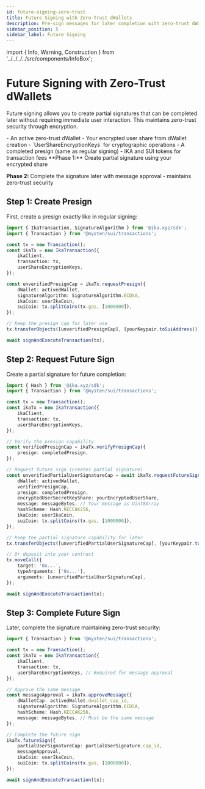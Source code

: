 ```yaml
---
id: future-signing-zero-trust
title: Future Signing with Zero-Trust dWallets
description: Pre-sign messages for later completion with zero-trust dWallets
sidebar_position: 5
sidebar_label: Future Signing
---
```


import { Info, Warning, Construction } from '../../../../src/components/InfoBox';

# Future Signing with Zero-Trust dWallets

<Construction />

Future signing allows you to create partial signatures that can be completed later without requiring immediate user interaction. This maintains zero-trust security through encryption.

<Info title="Prerequisites">
- An active zero-trust dWallet
- Your encrypted user share from dWallet creation
- `UserShareEncryptionKeys` for cryptographic operations
- A completed presign (same as regular signing)
- IKA and SUI tokens for transaction fees
</Info>

<Warning title="Two-Phase Process">
**Phase 1:** Create partial signature using your encrypted share

**Phase 2:** Complete the signature later with message approval - maintains zero-trust security
</Warning>

## Step 1: Create Presign

First, create a presign exactly like in regular signing:

```typescript
import { IkaTransaction, SignatureAlgorithm } from '@ika.xyz/sdk';
import { Transaction } from '@mysten/sui/transactions';

const tx = new Transaction();
const ikaTx = new IkaTransaction({
	ikaClient,
	transaction: tx,
	userShareEncryptionKeys,
});

const unverifiedPresignCap = ikaTx.requestPresign({
	dWallet: activedWallet,
	signatureAlgorithm: SignatureAlgorithm.ECDSA,
	ikaCoin: userIkaCoin,
	suiCoin: tx.splitCoins(tx.gas, [1000000]),
});

// Keep the presign cap for later use
tx.transferObjects([unverifiedPresignCap], [yourKeypair.toSuiAddress()]);

await signAndExecuteTransaction(tx);
```

## Step 2: Request Future Sign

Create a partial signature for future completion:

```typescript
import { Hash } from '@ika.xyz/sdk';
import { Transaction } from '@mysten/sui/transactions';

const tx = new Transaction();
const ikaTx = new IkaTransaction({
	ikaClient,
	transaction: tx,
	userShareEncryptionKeys,
});

// Verify the presign capability
const verifiedPresignCap = ikaTx.verifyPresignCap({
	presign: completedPresign,
});

// Request future sign (creates partial signature)
const unverifiedPartialUserSignatureCap = await ikaTx.requestFutureSign({
	dWallet: activedWallet,
	verifiedPresignCap,
	presign: completedPresign,
	encryptedUserSecretKeyShare: yourEncryptedUserShare,
	message: messageBytes, // Your message as Uint8Array
	hashScheme: Hash.KECCAK256,
	ikaCoin: userIkaCoin,
	suiCoin: tx.splitCoins(tx.gas, [1000000]),
});

// Keep the partial signature capability for later
tx.transferObjects([unverifiedPartialUserSignatureCap], [yourKeypair.toSuiAddress()]);

// Or deposit into your contract
tx.moveCall({
	target: '0x...',
	typeArguments: ['0x...'],
	arguments: [unverifiedPartialUserSignatureCap],
});

await signAndExecuteTransaction(tx);
```

## Step 3: Complete Future Sign

Later, complete the signature maintaining zero-trust security:

```typescript
import { Transaction } from '@mysten/sui/transactions';

const tx = new Transaction();
const ikaTx = new IkaTransaction({
	ikaClient,
	transaction: tx,
	userShareEncryptionKeys, // Required for message approval
});

// Approve the same message
const messageApproval = ikaTx.approveMessage({
	dWalletCap: activedWallet.dwallet_cap_id,
	signatureAlgorithm: SignatureAlgorithm.ECDSA,
	hashScheme: Hash.KECCAK256,
	message: messageBytes, // Must be the same message
});

// Complete the future sign
ikaTx.futureSign({
	partialUserSignatureCap: partialUserSignature.cap_id,
	messageApproval,
	ikaCoin: userIkaCoin,
	suiCoin: tx.splitCoins(tx.gas, [1000000]),
});

await signAndExecuteTransaction(tx);
```
